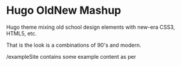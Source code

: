 # Hugo OldNew Mashup

Hugo theme mixing old school design elements with new-era CSS3, HTML5, etc.

That is the look is a combinations of 90's and modern.

/exampleSite contains some example content as per
[](https://github.com/gohugoio/hugoThemes#adding-a-theme-to-the-list)
